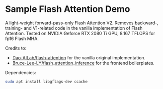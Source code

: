 # Sample Flash Attention Demo

A light-weight forward-pass-only Flash Attention V2. 
Removes backward-, training- and V1-related code in the vanilla implementation of Flash Attention. 
Tested on NVIDIA Geforce RTX 2080 Ti GPU, 8.167 TFLOPS for fp16 Flash MHA. 


Credits to: 
- [Dao-AILab/flash-attention](https://github.com/Dao-AILab/flash-attention) for the vanilla original implementation. 
- [Bruce-Lee-LY/flash_attention_inference](https://github.com/Bruce-Lee-LY/flash_attention_inference) for the frontend boilerplates. 


Dependencies:
```bash
sudo apt install libgflags-dev ccache
```
